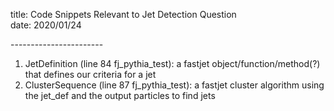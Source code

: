 title: Code Snippets Relevant to Jet Detection Question<br />
date: 2020/01/24<br />

-----------------------<br />

1. JetDefinition (line 84 fj_pythia_test): a fastjet object/function/method(?) that defines our criteria for a jet<br />
2. ClusterSequence (line 87 fj_pythia_test): a fastjet cluster algorithm using the jet_def and the output particles to find jets<br />
